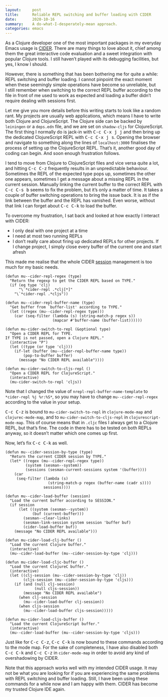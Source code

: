 ```yaml
---
layout:     post
title:      Reliable REPL switching and buffer loading with CIDER
date:       2020-10-16
summary:    A do-what-I-desperately-mean approach.
categories: emacs
---
```


As a Clojure developer one of the most important packages in my everyday Emacs
usage is [CIDER](https://cider.mx/). There are many things to love about it, chief among them the
great interactive code evaluation and a sweet integration with popular Clojure
tools. I still haven’t played with its debugging facilities, but yes, I know I should.

However, there is something that has been bothering me for quite a while: REPL
switching and buffer loading. I cannot pinpoint the exact moment when these
seemingly simple operations have become so unreliable, but I still remember when
switching to the correct REPL buffer according to the file in front of me used
to work as expected and loading a buffer didn’t require dealing with sessions
first.

Let me give you more details before this writing starts to look like a random
rant. My projects are usually web applications, which means I have to write both
Clojure and ClojureScript. The Clojure side can be backed by `leiningen` or a
`deps.edn` file, and we are set on `shadow-cljs` for ClojureScript. The first thing
I normally do is jack-in with <kbd>C-c C-x j j</kbd> and then bring up the dedicated
ClojureScript REPL with <kbd>C-c C-x j s</kbd>. Opening the browser and navigate to
something along the lines of `localhost:3000` finalises the process of setting up
the ClojureScript REPL. That’s it, another good day of coding can begin. And
soon enough frustration follows.

I tend to move from Clojure to ClojureScript files and vice versa quite a lot,
and hitting <kbd>C-c C-z</kbd> frequently results in an unpredictable behaviour. Sometimes
the REPL of the expected type pops up, sometimes the other one appears,
sometimes I get a message about a missing REPL in the current session. Manually
linking the current buffer to the correct REPL with <kbd>C-c C-s b</kbd> seems to fix the
problem, but it’s only a matter of time. It takes a couple of buffer switching
operations to bring the issue back. It is as if the link between the buffer and
the REPL has vanished. Even worse, without that link I can forget about <kbd>C-c C-k</kbd>
to load the buffer.

To overcome my frustration, I sat back and looked at how exactly I interact with
CIDER:

- I only deal with one project at a time
- I need at most two running REPLs
- I don’t really care about firing up dedicated REPLs for other projects. If
I change project, I simply close every buffer of the current one and start
afresh

This made me realise that the whole CIDER [session](https://docs.cider.mx/cider/0.26/usage/managing_connections.html#sessions) management is too much for my
basic needs.

``` emacs-lisp
(defun mu--cider-repl-regex (type)
  "Return the regexp to get the CIDER REPL based on TYPE."
  (if (eq type 'clj)
      "\`*cider-repl .*clj[*]"
    "\`*cider-repl .*cljs"))

(defun mu--cider-repl-buffer-name (type)
  "Get buffer from `buffer-list' according to TYPE."
  (let ((regex (mu--cider-repl-regex type)))
    (car (seq-filter (lambda (s) (string-match-p regex s))
                     (mapcar #'buffer-name (buffer-list))))))

(defun mu-cider-switch-to-repl (&optional type)
  "Open a CIDER REPL for TYPE.
If TYPE is not passed, open a Clojure REPL."
  (interactive "P")
  (let ((type (or type 'clj)))
    (if-let (buffer (mu--cider-repl-buffer-name type))
        (pop-to-buffer buffer)
      (message "No CIDER REPL available"))))

(defun mu-cider-switch-to-cljs-repl ()
  "Open a CIDER REPL for ClojureScript."
  (interactive)
  (mu-cider-switch-to-repl 'cljs))
```

Note that I changed the value of `nrepl-repl-buffer-name-template` to `*cider-repl
%j %r:%S*`, so you may have to change `mu--cider-repl-regex` according to the value
in your setup.

<kbd>C-c C-z</kbd> is bound to `mu-cider-switch-to-repl` in `clojure-mode-map` and
`clojurec-mode-map`, and to `mu-cider-switch-to-cljs-repl` in
`clojurescript-mode-map`. This of course means that in `.cljc` files I always get to
a Clojure REPL, but that’s fine. The code in there has to be tested on both
REPLs anyway, so it doesn’t matter which one comes up first.

Now, let’s fix <kbd>C-c C-k</kbd> as well.

``` emacs-lisp
(defun mu--cider-session-by-type (type)
  "Return the current CIDER session by TYPE."
  (let* ((regex (mu--cider-repl-regex type))
         (system (sesman--system))
         (sessions (sesman-current-sessions system '(buffer))))
    (car
     (seq-filter (lambda (s)
                   (string-match-p regex (buffer-name (cadr s))))
                 sessions))))

(defun mu--cider-load-buffer (session)
  "Load the current buffer according to SESSION."
  (if session
      (let ((system (sesman--system))
            (buf (current-buffer)))
        (sesman--clear-links)
        (sesman-link-session system session 'buffer buf)
        (cider-load-buffer buf))
    (message "No CIDER REPL available")))

(defun mu-cider-load-clj-buffer ()
  "Load the current Clojure buffer."
  (interactive)
  (mu--cider-load-buffer (mu--cider-session-by-type 'clj)))

(defun mu-cider-load-cljc-buffer ()
  "Load the current ClojureC buffer."
  (interactive)
  (let ((clj-session (mu--cider-session-by-type 'clj))
        (cljs-session (mu--cider-session-by-type 'cljs)))
    (if (and (null clj-session)
             (null cljs-session))
        (message "No CIDER REPL available")
      (when clj-session
        (mu--cider-load-buffer clj-session))
      (when cljs-session
        (mu--cider-load-buffer cljs-session)))))

(defun mu-cider-load-cljs-buffer ()
  "Load the current ClojureScript buffer."
  (interactive)
  (mu--cider-load-buffer (mu--cider-session-by-type 'cljs)))
```

Just like for <kbd>C-c C-z</kbd>, <kbd>C-c C-k</kbd> is now bound to these commands according to the
mode map. For the sake of completeness, I have also disabled both <kbd>C-c C-k</kbd> and
<kbd>C-c C-z</kbd> in `cider-mode-map` in order to avoid any kind of overshadowing by CIDER.


Note that this approach works well with my intended CIDER usage. It may not be
what you are looking for if you are experiencing the same problems with REPL
switching and buffer loading. Still, I have been using these commands for a
while now and I am happy with them. CIDER has become my trusted Clojure IDE
again.
